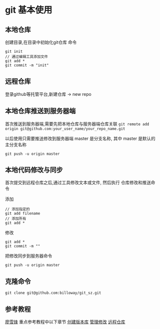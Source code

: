 # git 基本使用

## 本地仓库
创建目录,在目录中初始化git仓库
命令
```
git init
// 通过编辑工具添加文件
git add *
git commit -m "init"
```

## 远程仓库
登录github等托管平台,新建仓库 -> new repo

## 本地仓库推送到服务器端
首次推送到服务器端,需要先把本地仓库与服务器端仓库关联
`git remote add origin git@github.com:your_user_name/your_repo_name.git`

以后使用只需要推送修改到服务器端
master 是分支名称, 其中 master 是默认的主分支名称
```
git push -u origin master
```

## 本地代码修改与同步
首次提交到远程仓库之后,通过工具修改文本或文件,
然后执行 仓库修改和推送命令

添加
```
// 添加指定的
git add filename
// 添加所有
git add *
```

修改
```
git add *
git commit -m ""
```

把修改同步到服务器命令
```
git push -u origin master
```

## 克隆命令
`git clone git@github.com:billoway/git_sz.git`

## 参考教程
[廖雪锋](http://www.liaoxuefeng.com/wiki/0013739516305929606dd18361248578c67b8067c8c017b000)
重点参考教程中以下章节
[创建版本库](http://www.liaoxuefeng.com/wiki/0013739516305929606dd18361248578c67b8067c8c017b000/0013743256916071d599b3aed534aaab22a0db6c4e07fd0000)
[管理修改](http://www.liaoxuefeng.com/wiki/0013739516305929606dd18361248578c67b8067c8c017b000/001374829472990293f16b45df14f35b94b3e8a026220c5000)
[远程仓库](http://www.liaoxuefeng.com/wiki/0013739516305929606dd18361248578c67b8067c8c017b000/001374385852170d9c7adf13c30429b9660d0eb689dd43a000)